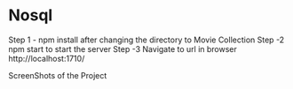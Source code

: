 # Nosql

Step 1 - npm install after changing the directory to Movie Collection
Step -2 npm start to start the server
Step -3 Navigate to url in browser http://localhost:1710/

ScreenShots of the Project

